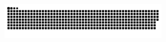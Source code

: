 <img align="center" style="background: none;" src="https://raw.githubusercontent.com/simonguo/simonguo.github.io/output/github-contribution-grid-snake-dark.svg">


